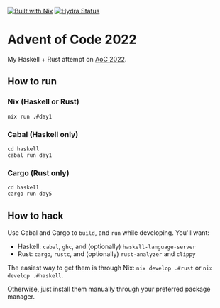 [![Built with Nix](https://img.shields.io/static/v1?logo=nixos&logoColor=white&label=&message=Built%20with%20Nix&color=41439a)](https://builtwithnix.org)
[![Hydra Status](https://img.shields.io/endpoint?url=https://hydra.m7.rs/job/aoc2022/main/x86_64-linux.default/shield)](https://hydra.m7.rs/jobset/aoc2022/main#tabs-jobs)

# Advent of Code 2022

My Haskell + Rust attempt on [AoC 2022](https://adventofcode.com/2022).

## How to run

### Nix (Haskell or Rust)

```
nix run .#day1
```

### Cabal (Haskell only)

```
cd haskell
cabal run day1
```

### Cargo (Rust only)

```
cd haskell
cargo run day5
```

## How to hack

Use Cabal and Cargo to `build`, and `run` while developing. You'll want:
- Haskell: `cabal`, `ghc`, and (optionally) `haskell-language-server`
- Rust: `cargo`, `rustc`, and (optionally) `rust-analyzer` and `clippy`

The easiest way to get them is through Nix: `nix develop .#rust` or `nix develop .#haskell`.

Otherwise, just install them manually through your preferred package manager.
